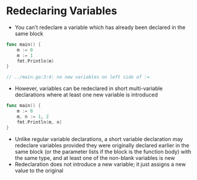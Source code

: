 # Redeclaring Variables

* You can’t redeclare a variable which has already been declared in the same block

```go
func main() {
	m := 0
	m := 1
	fmt.Println(m)
}

// ../main.go:3:4: no new variables on left side of :=
```

* However, variables can be redeclared in short multi-variable declarations where at least one new variable is introduced

```go
func main() {
	m := 0
	m, n := 1, 2
	fmt.Println(m, n)
}
```

* Unlike regular variable declarations, a short variable declaration may redeclare variables provided they were originally declared earlier in the same block (or the parameter lists if the block is the function body) with the same type, and at least one of the non-blank variables is new
* Redeclaration does not introduce a new variable; it just assigns a new value to the original
